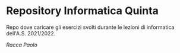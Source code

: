 # Repository Informatica Quinta

Repo dove caricare gli esercizi svolti durante le lezioni di informatica dell'A.S. 2021/2022.

_Racca Paolo_
